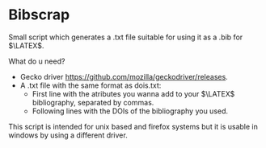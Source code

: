 # Bibscrap
Small script which generates a .txt file suitable for using it as a .bib for $\LATEX$.

What do u need?
* Gecko driver https://github.com/mozilla/geckodriver/releases.
* A .txt file with the same format as dois.txt:
  - First line with the atributes you wanna add to your $\LATEX$ bibliography, separated by commas.
  - Following lines with the DOIs of the bibliography you used.

This script is intended for unix based and firefox systems but it is usable in windows by using a different driver.

